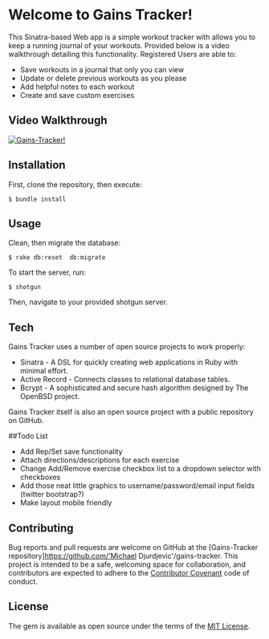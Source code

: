 # Welcome to Gains Tracker!

This Sinatra-based Web app is a simple workout tracker with allows you to keep a running journal of your workouts. Provided below is a video walkthrough detailing this functionality. Registered Users are able to:

* Save workouts in a journal that only you can view
* Update or delete previous workouts as you please
* Add helpful notes to each workout
* Create and save custom exercises

## Video Walkthrough

[![Gains-Tracker!](http://imgur.com/uU0cRDB)](https://www.youtube.com/watch?v=_NUHQjUVIEM&feature=youtu.be "Gains-Tracker!")

## Installation

First, clone the repository, then execute:

```
$ bundle install
```

## Usage

Clean, then migrate the database:

```
$ rake db:reset  db:migrate
```

To start the server, run:

```
$ shotgun
```

Then, navigate to your provided shotgun server.

## Tech

Gains Tracker uses a number of open source projects to work properly:

* Sinatra - A DSL for quickly creating web applications in Ruby with minimal effort.
* Active Record - Connects classes to relational database tables.
* Bcrypt - A sophisticated and secure hash algorithm designed by The OpenBSD project.

Gains Tracker itself is also an open source project with a public repository on GitHub.

##Todo List

* Add Rep/Set save functionality
* Attach directions/descriptions for each exercise
* Change Add/Remove exercise checkbox list to a dropdown selector with checkboxes
* Add those neat little graphics to username/password/email input fields (twitter bootstrap?)
* Make layout mobile friendly

## Contributing

Bug reports and pull requests are welcome on GitHub at the [Gains-Tracker repository]https://github.com/'Michael Djurdjevic'/gains-tracker. This project is intended to be a safe, welcoming space for collaboration, and contributors are expected to adhere to the [Contributor Covenant](http://contributor-covenant.org) code of conduct.


## License

The gem is available as open source under the terms of the [MIT License](http://opensource.org/licenses/MIT).
